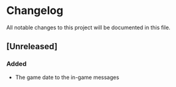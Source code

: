 # Changelog
All notable changes to this project will be documented in this file.

## [Unreleased]

### Added
- The game date to the in-game messages
